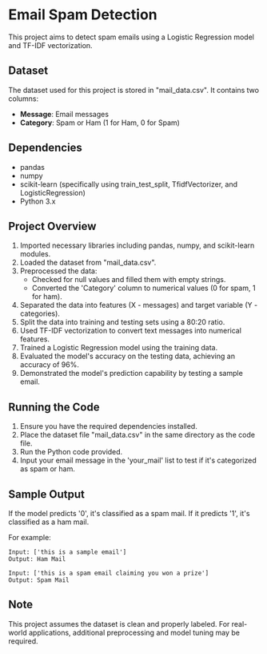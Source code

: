 # Email Spam Detection

This project aims to detect spam emails using a Logistic Regression model and TF-IDF vectorization.

## Dataset
The dataset used for this project is stored in "mail_data.csv". It contains two columns:
- **Message**: Email messages
- **Category**: Spam or Ham (1 for Ham, 0 for Spam)

## Dependencies
- pandas
- numpy
- scikit-learn (specifically using train_test_split, TfidfVectorizer, and LogisticRegression)
- Python 3.x

## Project Overview
1. Imported necessary libraries including pandas, numpy, and scikit-learn modules.
2. Loaded the dataset from "mail_data.csv".
3. Preprocessed the data:
   - Checked for null values and filled them with empty strings.
   - Converted the 'Category' column to numerical values (0 for spam, 1 for ham).
4. Separated the data into features (X - messages) and target variable (Y - categories).
5. Split the data into training and testing sets using a 80:20 ratio.
6. Used TF-IDF vectorization to convert text messages into numerical features.
7. Trained a Logistic Regression model using the training data.
8. Evaluated the model's accuracy on the testing data, achieving an accuracy of 96%.
9. Demonstrated the model's prediction capability by testing a sample email.

## Running the Code
1. Ensure you have the required dependencies installed.
2. Place the dataset file "mail_data.csv" in the same directory as the code file.
3. Run the Python code provided.
4. Input your email message in the 'your_mail' list to test if it's categorized as spam or ham.

## Sample Output
If the model predicts '0', it's classified as a spam mail. If it predicts '1', it's classified as a ham mail.

For example:
```
Input: ['this is a sample email']
Output: Ham Mail

Input: ['this is a spam email claiming you won a prize']
Output: Spam Mail
```

## Note
This project assumes the dataset is clean and properly labeled. For real-world applications, additional preprocessing and model tuning may be required.
